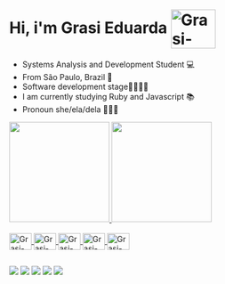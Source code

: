 # Hi, i'm Grasi Eduarda <img align="center" alt="Grasi-Flutter" height="70" width="80" src="https://media2.giphy.com/media/3oKIPyD5zyOZD0SGM8/giphy.gif?cid=790b7611259ae4872ed307fef1fe9b322828cc61f6170ddf&rid=giphy.gif&ct=s">

- Systems Analysis and Development Student 💻
- From São Paulo, Brazil 🌴
- Software development stage👩🏼‍💻💜
- I am currently studying Ruby and Javascript 📚
- Pronoun she/ela/dela 👩🏼‍🎓
 <div>
  <a href="https://github.com/grasi-dot">
  <img height="180em" src="https://github-readme-stats.vercel.app/api?username=grasi-dot&show_icons=true&theme=midnight-purple&include_all_commits=true&count_private=true"/>
  <img height="180em" src="https://github-readme-stats.vercel.app/api/top-langs/?username=grasi-dot&layout=compact&langs_count=7&theme=midnight-purple"/>
</div>
<div style="display: inline_block"><br>
  <img align="center" alt="Grasi-Flutter" height="30" width="40" src="https://cdn.jsdelivr.net/gh/devicons/devicon/icons/flutter/flutter-plain.svg">
  <img align="center" alt="Grasi-Rails" height="30" width="40" 
src="https://cdn.jsdelivr.net/gh/devicons/devicon/icons/rails/rails-plain.svg">
   <img align="center" alt="Grasi-Ruby" height="30" width="40" src="https://cdn.jsdelivr.net/gh/devicons/devicon/icons/ruby/ruby-original.svg">  
  <img align="center" alt="Grasi-Dart" height="30" width="40" src="https://cdn.jsdelivr.net/gh/devicons/devicon/icons/dart/dart-original.svg">
  <img align="center" alt="Grasi-Python" height="30" width="40" src="https://cdn.jsdelivr.net/gh/devicons/devicon/icons/python/python-original.svg">
</div>
 
   ##
 
<div> 
   <a href = "mailto:grasieduarda775@gmail.com"><img src="https://img.shields.io/badge/-Gmail-%23333?style=for-the-badge&logo=gmail&logoColor=white" target="_blank"></a>
  <a href="https://www.linkedin.com/in/grasi-eduardaads/" target="_blank"><img src="https://img.shields.io/badge/-LinkedIn-%230077B5?style=for-the-badge&logo=linkedin&logoColor=white" target="_blank"></a> 
   <a href="https://www.instagram.com/grasi_eduarda_/" target="_blank"><img src="https://img.shields.io/badge/-Instagram-%23E4405F?style=for-the-badge&logo=instagram&logoColor=white" target="_blank"></a>
 <a href="https://www.facebook.com/profile.php?id=100009196117451" target="_blank"><img src="https://img.shields.io/badge/Facebook-1877F2?style=for-the-badge&logo=facebook&logoColor=white"></a>
 <a href="https://twitter.com/GrasielaEduard1" target="_blank"><img src="https://img.shields.io/badge/Twitter-1DA1F2?style=for-the-badge&logo=twitter&logoColor=white"></a>
 
</div>
